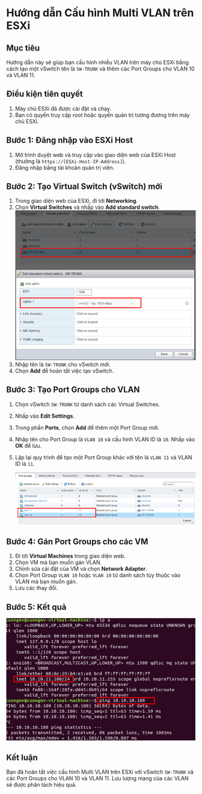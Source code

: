 # Hướng dẫn Cấu hình Multi VLAN trên ESXi

## Mục tiêu

Hướng dẫn này sẽ giúp bạn cấu hình nhiều VLAN trên máy chủ ESXi bằng cách tạo một vSwitch tên là `SW-TRUNK` và thêm các Port Groups cho VLAN 10 và VLAN 11.

## Điều kiện tiên quyết

1. Máy chủ ESXi đã được cài đặt và chạy.
2. Bạn có quyền truy cập root hoặc quyền quản trị tương đương trên máy chủ ESXi.

## Bước 1: Đăng nhập vào ESXi Host

1. Mở trình duyệt web và truy cập vào giao diện web của ESXi Host (thường là `https://[ESXi-Host-IP-Address]`).
2. Đăng nhập bằng tài khoản quản trị viên.

## Bước 2: Tạo Virtual Switch (vSwitch) mới

1. Trong giao diện web của ESXi, đi tới **Networking**.
2. Chọn **Virtual Switches** và nhấp vào **Add standard switch**.
   ![Tạo vSwitch](https://github.com/cuongnvvietis/NhanHoa/blob/main/Docs/Esxi/Picture/Network/Screenshot_64.png)
3. Nhập tên là `SW-TRUNK` cho vSwitch mới.
4. Chọn **Add** để hoàn tất việc tạo vSwitch.

## Bước 3: Tạo Port Groups cho VLAN

1. Chọn vSwitch `SW-TRUNK` từ danh sách các Virtual Switches.
2. Nhấp vào **Edit Settings**.
3. Trong phần **Ports**, chọn **Add** để thêm một Port Group mới.
4. Nhập tên cho Port Group là `VLAN 10` và cấu hình VLAN ID là `10`. Nhấp vào **OK** để lưu.
5. Lặp lại quy trình để tạo một Port Group khác với tên là `VLAN 11` và VLAN ID là `11`.

   ![Cấu hình VLAN](https://github.com/cuongnvvietis/NhanHoa/blob/main/Docs/Esxi/Picture/Network/Screenshot_65.png)

## Bước 4: Gán Port Groups cho các VM

1. Đi tới **Virtual Machines** trong giao diện web.
2. Chọn VM mà bạn muốn gán VLAN.
3. Chỉnh sửa cài đặt của VM và chọn **Network Adapter**.
4. Chọn Port Group `VLAN 10` hoặc `VLAN 10` từ danh sách tùy thuộc vào VLAN mà bạn muốn gán.
5. Lưu các thay đổi.

## Bước 5: Kết quả

   ![Kết quả](https://github.com/cuongnvvietis/NhanHoa/blob/main/Docs/Esxi/Picture/Network/Screenshot_66.png)

## Kết luận

Bạn đã hoàn tất việc cấu hình Multi VLAN trên ESXi với vSwitch `SW-TRUNK` và các Port Groups cho VLAN 10 và VLAN 11. Lưu lượng mạng của các VLAN sẽ được phân tách hiệu quả.


